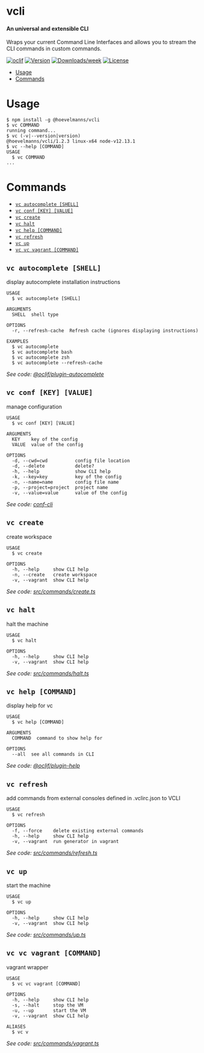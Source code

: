 vcli
====

#### An universal and extensible CLI
Wraps your current Command Line Interfaces and allows you to stream the CLI commands in custom commands. 


[![oclif](https://img.shields.io/badge/cli-oclif-brightgreen.svg)](https://oclif.io)
[![Version](https://img.shields.io/npm/v/vcli.svg)](https://npmjs.org/package/@hoevelmanns/vcli)
[![Downloads/week](https://img.shields.io/npm/dw/vcli.svg)](https://npmjs.org/package/@hoevelmanns/vcli)
[![License](https://img.shields.io/npm/l/vcli.svg)](https://github.com/hoevelmanns/vcli/blob/master/package.json)

<!-- toc -->
* [Usage](#usage)
* [Commands](#commands)
<!-- tocstop -->
# Usage
<!-- usage -->
```sh-session
$ npm install -g @hoevelmanns/vcli
$ vc COMMAND
running command...
$ vc (-v|--version|version)
@hoevelmanns/vcli/1.2.3 linux-x64 node-v12.13.1
$ vc --help [COMMAND]
USAGE
  $ vc COMMAND
...
```
<!-- usagestop -->
# Commands
<!-- commands -->
* [`vc autocomplete [SHELL]`](#vc-autocomplete-shell)
* [`vc conf [KEY] [VALUE]`](#vc-conf-key-value)
* [`vc create`](#vc-create)
* [`vc halt`](#vc-halt)
* [`vc help [COMMAND]`](#vc-help-command)
* [`vc refresh`](#vc-refresh)
* [`vc up`](#vc-up)
* [`vc vc vagrant [COMMAND]`](#vc-vc-vagrant-command)

## `vc autocomplete [SHELL]`

display autocomplete installation instructions

```
USAGE
  $ vc autocomplete [SHELL]

ARGUMENTS
  SHELL  shell type

OPTIONS
  -r, --refresh-cache  Refresh cache (ignores displaying instructions)

EXAMPLES
  $ vc autocomplete
  $ vc autocomplete bash
  $ vc autocomplete zsh
  $ vc autocomplete --refresh-cache
```

_See code: [@oclif/plugin-autocomplete](https://github.com/oclif/plugin-autocomplete/blob/v0.2.0/src/commands/autocomplete/index.ts)_

## `vc conf [KEY] [VALUE]`

manage configuration

```
USAGE
  $ vc conf [KEY] [VALUE]

ARGUMENTS
  KEY    key of the config
  VALUE  value of the config

OPTIONS
  -d, --cwd=cwd          config file location
  -d, --delete           delete?
  -h, --help             show CLI help
  -k, --key=key          key of the config
  -n, --name=name        config file name
  -p, --project=project  project name
  -v, --value=value      value of the config
```

_See code: [conf-cli](https://github.com/natzcam/conf-cli/blob/v0.1.9/src/commands/conf.ts)_

## `vc create`

create workspace

```
USAGE
  $ vc create

OPTIONS
  -h, --help     show CLI help
  -n, --create   create workspace
  -v, --vagrant  show CLI help
```

_See code: [src/commands/create.ts](https://github.com/hoevelmanns/vcli/blob/v1.2.3/src/commands/create.ts)_

## `vc halt`

halt the machine

```
USAGE
  $ vc halt

OPTIONS
  -h, --help     show CLI help
  -v, --vagrant  show CLI help
```

_See code: [src/commands/halt.ts](https://github.com/hoevelmanns/vcli/blob/v1.2.3/src/commands/halt.ts)_

## `vc help [COMMAND]`

display help for vc

```
USAGE
  $ vc help [COMMAND]

ARGUMENTS
  COMMAND  command to show help for

OPTIONS
  --all  see all commands in CLI
```

_See code: [@oclif/plugin-help](https://github.com/oclif/plugin-help/blob/v3.1.0/src/commands/help.ts)_

## `vc refresh`

add commands from external consoles defined in .vclirc.json to VCLI

```
USAGE
  $ vc refresh

OPTIONS
  -f, --force    delete existing external commands
  -h, --help     show CLI help
  -v, --vagrant  run generator in vagrant
```

_See code: [src/commands/refresh.ts](https://github.com/hoevelmanns/vcli/blob/v1.2.3/src/commands/refresh.ts)_

## `vc up`

start the machine

```
USAGE
  $ vc up

OPTIONS
  -h, --help     show CLI help
  -v, --vagrant  show CLI help
```

_See code: [src/commands/up.ts](https://github.com/hoevelmanns/vcli/blob/v1.2.3/src/commands/up.ts)_

## `vc vc vagrant [COMMAND]`

vagrant wrapper

```
USAGE
  $ vc vc vagrant [COMMAND]

OPTIONS
  -h, --help     show CLI help
  -s, --halt     stop the VM
  -u, --up       start the VM
  -v, --vagrant  show CLI help

ALIASES
  $ vc v
```

_See code: [src/commands/vagrant.ts](https://github.com/hoevelmanns/vcli/blob/v1.2.3/src/commands/vagrant.ts)_
<!-- commandsstop -->
